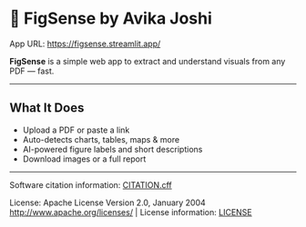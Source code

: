 # 🧠 FigSense by Avika Joshi

App URL: https://figsense.streamlit.app/

**FigSense** is a simple web app to extract and understand visuals from any PDF — fast.

---

## What It Does

- Upload a PDF or paste a link  
- Auto-detects charts, tables, maps & more  
- AI-powered figure labels and short descriptions  
- Download images or a full report

---

Software citation information: [CITATION.cff](CITATION.cff)

License: Apache License Version 2.0, January 2004 http://www.apache.org/licenses/ | License information: [LICENSE](LICENSE)